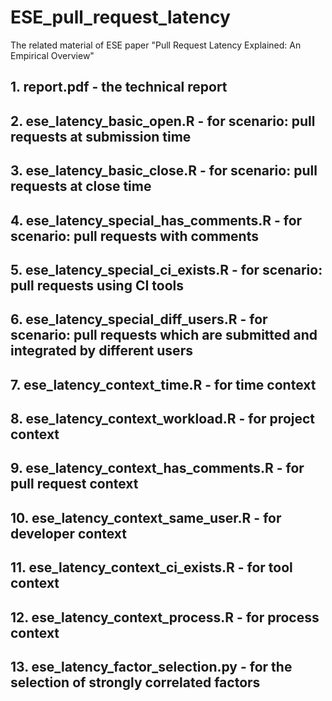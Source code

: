 # ESE_pull_request_latency
The related material of ESE paper "Pull Request Latency Explained: An Empirical Overview"

## 1. report.pdf - the technical report
## 2. ese_latency_basic_open.R - for scenario: pull requests at submission time
## 3. ese_latency_basic_close.R - for scenario: pull requests at close time
## 4. ese_latency_special_has_comments.R - for scenario: pull requests with comments
## 5. ese_latency_special_ci_exists.R - for scenario: pull requests using CI tools
## 6. ese_latency_special_diff_users.R - for scenario: pull requests which are submitted and integrated by different users
## 7. ese_latency_context_time.R - for time context
## 8. ese_latency_context_workload.R - for project context
## 9. ese_latency_context_has_comments.R - for pull request context
## 10. ese_latency_context_same_user.R - for developer context
## 11. ese_latency_context_ci_exists.R - for tool context
## 12. ese_latency_context_process.R - for process context
## 13. ese_latency_factor_selection.py - for the selection of strongly correlated factors